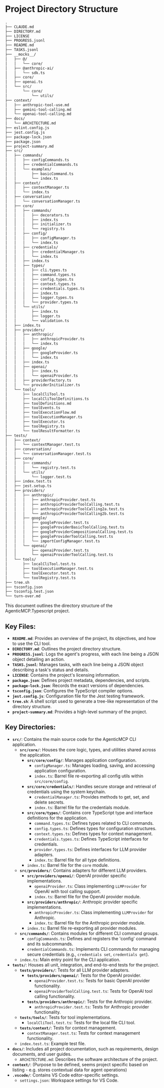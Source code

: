 # Project Directory Structure
```markdown
.
├── CLAUDE.md
├── DIRECTORY.md
├── LICENSE
├── PROGRESS.jsonl
├── README.md
├── TASKS.jsonl
├── __mocks__/
│   ├── @/
│   │   └── core/
│   ├── @anthropic-ai/
│   │   └── sdk.ts
│   ├── core/
│   ├── openai.ts
│   └── src/
│       └── core/
│           └── utils/
├── context/
│   ├── anthropic-tool-use.md
│   ├── gemini-tool-calling.md
│   └── openai-tool-calling.md
├── docs/
│   └── ARCHITECTURE.md
├── eslint.config.js
├── jest.config.js
├── package-lock.json
├── package.json
├── project-summary.md
├── src/
│   ├── commands/
│   │   ├── configCommands.ts
│   │   ├── credentialCommands.ts
│   │   └── examples/
│   │       ├── basicCommand.ts
│   │       └── index.ts
│   ├── context/
│   │   ├── contextManager.ts
│   │   └── index.ts
│   ├── conversation/
│   │   └── conversationManager.ts
│   ├── core/
│   │   ├── commands/
│   │   │   ├── decorators.ts
│   │   │   ├── index.ts
│   │   │   ├── initializer.ts
│   │   │   └── registry.ts
│   │   ├── config/
│   │   │   ├── configManager.ts
│   │   │   └── index.ts
│   │   ├── credentials/
│   │   │   ├── credentialManager.ts
│   │   │   └── index.ts
│   │   ├── index.ts
│   │   ├── types/
│   │   │   ├── cli.types.ts
│   │   │   ├── command.types.ts
│   │   │   ├── config.types.ts
│   │   │   ├── context.types.ts
│   │   │   ├── credentials.types.ts
│   │   │   ├── index.ts
│   │   │   ├── logger.types.ts
│   │   │   └── provider.types.ts
│   │   └── utils/
│   │       ├── index.ts
│   │       ├── logger.ts
│   │       └── validation.ts
│   ├── index.ts
│   ├── providers/
│   │   ├── anthropic/
│   │   │   ├── anthropicProvider.ts
│   │   │   └── index.ts
│   │   ├── google/
│   │   │   ├── googleProvider.ts
│   │   │   └── index.ts
│   │   ├── index.ts
│   │   ├── openai/
│   │   │   ├── index.ts
│   │   │   └── openaiProvider.ts
│   │   ├── providerFactory.ts
│   │   └── providerInitializer.ts
│   └── tools/
│       ├── localCliTool.ts
│       ├── localCliToolDefinitions.ts
│       ├── toolDefinitions.md
│       ├── toolEvents.ts
│       ├── toolExecutionFlow.md
│       ├── toolExecutionManager.ts
│       ├── toolExecutor.ts
│       ├── toolRegistry.ts
│       └── toolResultFormatter.ts
├── tests/
│   ├── context/
│   │   └── contextManager.test.ts
│   ├── conversation/
│   │   └── conversationManager.test.ts
│   ├── core/
│   │   ├── commands/
│   │   │   └── registry.test.ts
│   │   └── utils/
│   │       └── logger.test.ts
│   ├── index.test.ts
│   ├── jest.setup.ts
│   ├── providers/
│   │   ├── anthropic/
│   │   │   ├── anthropicProvider.test.ts
│   │   │   ├── anthropicProviderToolCalling.test.ts
│   │   │   ├── anthropicProviderToolCalling2a.test.ts
│   │   │   └── anthropicProviderToolCalling2b.test.ts
│   │   ├── google/
│   │   │   ├── googleProvider.test.ts
│   │   │   ├── googleProviderBasicToolCalling.test.ts
│   │   │   ├── googleProviderCompositionalCalling.test.ts
│   │   │   ├── googleProviderToolCalling.test.ts
│   │   │   └── importConfigManager.test.ts
│   │   └── openai/
│   │       ├── openaiProvider.test.ts
│   │       └── openaiProviderToolCalling.test.ts
│   └── tools/
│       ├── localCliTool.test.ts
│       ├── toolExecutionManager.test.ts
│       ├── toolExecutor.test.ts
│       └── toolRegistry.test.ts
├── tree.sh
├── tsconfig.json
├── tsconfig.test.json
└── turn-over.md
```

This document outlines the directory structure of the AgenticMCP.Typescript project.

## Key Files:

*   **`README.md`**: Provides an overview of the project, its objectives, and how to use the CLI tool.
*   **`DIRECTORY.md`**: Outlines the project directory structure.
*   **`PROGRESS.jsonl`**: Logs the agent's progress, with each line being a JSON object detailing an action.
*   **`TASKS.jsonl`**: Manages tasks, with each line being a JSON object describing a task's status and details.
*   **`LICENSE`**: Contains the project's licensing information.
*   **`package.json`**: Defines project metadata, dependencies, and scripts.
*   **`package-lock.json`**: Records the exact versions of dependencies.
*   **`tsconfig.json`**: Configures the TypeScript compiler options.
*   **`jest.config.js`**: Configuration file for the Jest testing framework.
*   **`tree.sh`**: A shell script used to generate a tree-like representation of the directory structure.
*   **`project-summary.md`**: Provides a high-level summary of the project.

## Key Directories:

*   **`src/`**: Contains the main source code for the AgenticMCP CLI application.
    *   **`src/core/`**: Houses the core logic, types, and utilities shared across the application.
        *   **`src/core/config/`**: Manages application configuration.
            *   `configManager.ts`: Manages loading, saving, and accessing application configuration.
            *   `index.ts`: Barrel file re-exporting all config utils within `src/core/config`.
        *   **`src/core/credentials/`**: Handles secure storage and retrieval of credentials using the system keychain.
            *   `credentialManager.ts`: Provides methods to get, set, and delete secrets.
            *   `index.ts`: Barrel file for the credentials module.
        *   **`src/core/types/`**: Contains core TypeScript type and interface definitions for the application.
            *   `command.types.ts`: Defines types related to CLI commands.
            *   `config.types.ts`: Defines types for configuration structures.
            *   `context.types.ts`: Defines types for context management.
            *   `credentials.types.ts`: Defines TypeScript interfaces for credentials.
            *   `provider.types.ts`: Defines interfaces for LLM provider adapters.
            *   `index.ts`: Barrel file for all type definitions.
        *   `index.ts`: Barrel file for the `core` module.
    *   **`src/providers/`**: Contains adapters for different LLM providers.
        *   **`src/providers/openai/`**: OpenAI provider specific implementations.
            *   `openaiProvider.ts`: Class implementing `LLMProvider` for OpenAI with tool calling support.
            *   `index.ts`: Barrel file for the OpenAI provider module.
        *   **`src/providers/anthropic/`**: Anthropic provider specific implementations.
            *   `anthropicProvider.ts`: Class implementing `LLMProvider` for Anthropic.
            *   `index.ts`: Barrel file for the Anthropic provider module.
        *   `index.ts`: Barrel file re-exporting all provider modules.
    *   **`src/commands/`**: Contains modules for different CLI command groups.
        *   `configCommands.ts`: Defines and registers the 'config' command and its subcommands.
        *   `credentialCommands.ts`: Implements CLI commands for managing secure credentials (e.g., `credentials set`, `credentials get`).
    *   `index.ts`: Main entry point for the CLI application.
*   **`tests/`**: Houses all unit, integration, and end-to-end tests for the project.
    *   **`tests/providers/`**: Tests for all LLM provider adapters.
        *   **`tests/providers/openai/`**: Tests for the OpenAI provider.
            *   `openaiProvider.test.ts`: Tests for basic OpenAI provider functionality.
            *   `openaiProviderToolCalling.test.ts`: Tests for OpenAI tool calling functionality.
        *   **`tests/providers/anthropic/`**: Tests for the Anthropic provider.
            *   `anthropicProvider.test.ts`: Tests for Anthropic provider functionality.
    *   **`tests/tools/`**: Tests for tool implementations.
        *   `localCliTool.test.ts`: Tests for the local file CLI tool.
    *   **`tests/context/`**: Tests for context management.
        *   `contextManager.test.ts`: Tests for context management functionality.
    *   `index.test.ts`: Example test file.
*   **`docs/`**: Includes all project documentation, such as requirements, design documents, and user guides.
    *   `ARCHITECTURE.md`: Describes the software architecture of the project.
*   **`context/`**: (Purpose to be defined, seems project specific based on listing - e.g. stores contextual data for agent operations)
*   **`.vscode/`**: Contains VS Code editor-specific settings.
    *   `settings.json`: Workspace settings for VS Code.